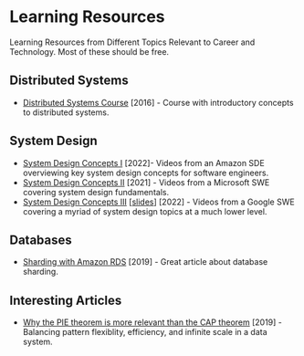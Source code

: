 # Learning Resources
Learning Resources from Different Topics Relevant to Career and Technology. Most of these should be free.

## Distributed Systems
* [Distributed Systems Course](https://www.distributedsystemscourse.com/) [2016] - Course with introductory concepts to distributed systems.

## System Design
* [System Design Concepts I](https://www.youtube.com/playlist?list=PL9nWRykSBSFjU7UGR37SFfOb1oMYLNhag) [2022]- Videos from an Amazon SDE overviewing key system design concepts for software engineers.
* [System Design Concepts II](https://www.youtube.com/playlist?list=PLtZafdfRI4M5blB0jpYtlg70l-W4xVQnO) [2021] - Videos from a Microsoft SWE covering system design fundamentals.
* [System Design Concepts III](https://www.youtube.com/playlist?list=PLjTveVh7FakKjb4UYzUazqBNNF-WGurXp) [[slides](https://drive.google.com/drive/folders/1ChodcbMZ4KqS9WP9gin4sLVdCsgD3uoE)] [2022] - Videos from a Google SWE covering a myriad of system design topics at a much lower level.

## Databases
* [Sharding with Amazon RDS](https://aws.amazon.com/blogs/database/sharding-with-amazon-relational-database-service/) [2019] - Great article about database sharding.

## Interesting Articles
* [Why the PIE theorem is more relevant than the CAP theorem](https://www.alexdebrie.com/posts/choosing-a-database-with-pie/) [2019] - Balancing pattern flexiblity, efficiency, and infinite scale in a data system.
